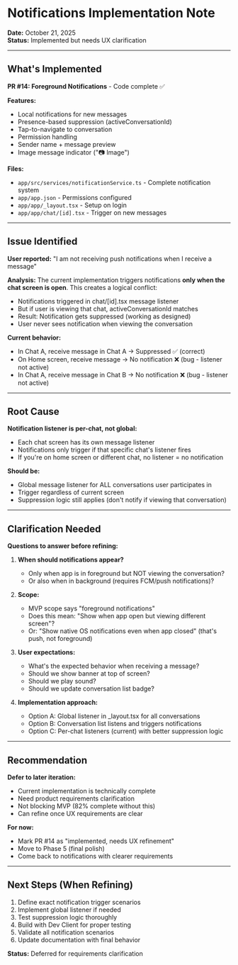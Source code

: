 # Notifications Implementation Note

**Date:** October 21, 2025  
**Status:** Implemented but needs UX clarification

---

## What's Implemented

**PR #14: Foreground Notifications** - Code complete ✅

**Features:**
- Local notifications for new messages
- Presence-based suppression (activeConversationId)
- Tap-to-navigate to conversation
- Permission handling
- Sender name + message preview
- Image message indicator ("📷 Image")

**Files:**
- `app/src/services/notificationService.ts` - Complete notification system
- `app/app.json` - Permissions configured
- `app/app/_layout.tsx` - Setup on login
- `app/app/chat/[id].tsx` - Trigger on new messages

---

## Issue Identified

**User reported:** "I am not receiving push notifications when I receive a message"

**Analysis:**
The current implementation triggers notifications **only when the chat screen is open**. This creates a logical conflict:
- Notifications triggered in chat/[id].tsx message listener
- But if user is viewing that chat, activeConversationId matches
- Result: Notification gets suppressed (working as designed)
- User never sees notification when viewing the conversation

**Current behavior:**
- In Chat A, receive message in Chat A → Suppressed ✅ (correct)
- On Home screen, receive message → No notification ❌ (bug - listener not active)
- In Chat A, receive message in Chat B → No notification ❌ (bug - listener not active)

---

## Root Cause

**Notification listener is per-chat, not global:**
- Each chat screen has its own message listener
- Notifications only trigger if that specific chat's listener fires
- If you're on home screen or different chat, no listener = no notification

**Should be:**
- Global message listener for ALL conversations user participates in
- Trigger regardless of current screen
- Suppression logic still applies (don't notify if viewing that conversation)

---

## Clarification Needed

**Questions to answer before refining:**

1. **When should notifications appear?**
   - Only when app is in foreground but NOT viewing the conversation?
   - Or also when in background (requires FCM/push notifications)?

2. **Scope:**
   - MVP scope says "foreground notifications"
   - Does this mean: "Show when app open but viewing different screen"?
   - Or: "Show native OS notifications even when app closed" (that's push, not foreground)

3. **User expectations:**
   - What's the expected behavior when receiving a message?
   - Should we show banner at top of screen?
   - Should we play sound?
   - Should we update conversation list badge?

4. **Implementation approach:**
   - Option A: Global listener in _layout.tsx for all conversations
   - Option B: Conversation list listens and triggers notifications
   - Option C: Per-chat listeners (current) with better suppression logic

---

## Recommendation

**Defer to later iteration:**
- Current implementation is technically complete
- Need product requirements clarification
- Not blocking MVP (82% complete without this)
- Can refine once UX requirements are clear

**For now:**
- Mark PR #14 as "implemented, needs UX refinement"
- Move to Phase 5 (final polish)
- Come back to notifications with clearer requirements

---

## Next Steps (When Refining)

1. Define exact notification trigger scenarios
2. Implement global listener if needed
3. Test suppression logic thoroughly
4. Build with Dev Client for proper testing
5. Validate all notification scenarios
6. Update documentation with final behavior

**Status:** Deferred for requirements clarification

